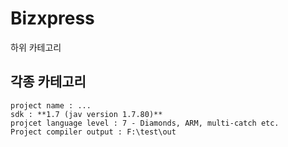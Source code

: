 # Bizxpress

하위 카테고리

##  각종 카테고리

	project name : ...
	sdk : **1.7 (jav version 1.7.80)**
	projcet language level : 7 - Diamonds, ARM, multi-catch etc.
	Project compiler output : F:\test\out
<!--stackedit_data:
eyJoaXN0b3J5IjpbMTQwODg4MDU3NSwtMjEwMTk3MzkyNV19
-->